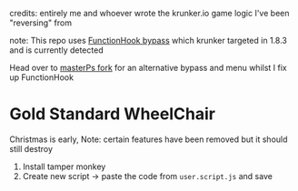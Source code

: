 credits: entirely me and whoever wrote the krunker.io game logic I've been "reversing" from


note: 
This repo uses [FunctionHook bypass](https://github.com/hrt/KrunkerBypass/) which krunker targeted in 1.8.3 and is currently detected

Head over to [masterPs fork](https://github.com/MasterP-kr/WheelChair) for an alternative bypass and menu whilst I fix up FunctionHook


# Gold Standard WheelChair
Christmas is early,
Note: certain features have been removed but it should still destroy

1. Install tamper monkey
2. Create new script -> paste the code from `user.script.js` and save
